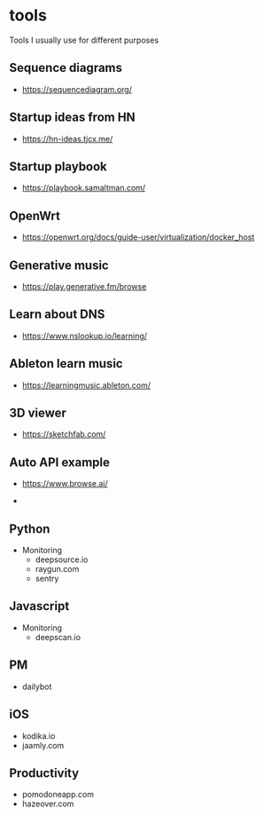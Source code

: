 # tools
Tools I usually use for different purposes

## Sequence diagrams
- https://sequencediagram.org/

## Startup ideas from HN
- https://hn-ideas.tjcx.me/

## Startup playbook
- https://playbook.samaltman.com/

## OpenWrt
- https://openwrt.org/docs/guide-user/virtualization/docker_host

## Generative music
- https://play.generative.fm/browse

## Learn about DNS
- https://www.nslookup.io/learning/

## Ableton learn music
- https://learningmusic.ableton.com/

## 3D viewer
- https://sketchfab.com/

## Auto API example
- https://www.browse.ai/

- 
## Python
- Monitoring
    - deepsource.io
    - raygun.com
    - sentry

## Javascript
- Monitoring
    - deepscan.io
    
## PM
- dailybot

## iOS
- kodika.io
- jaamly.com

## Productivity
- pomodoneapp.com
- hazeover.com
